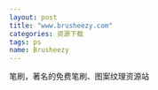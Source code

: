 ```yaml
---
layout: post
title: "www.brusheezy.com"
categories: 资源下载
tags: ps
name: Brusheezy
---
```

笔刷，著名的免费笔刷、图案纹理资源站
